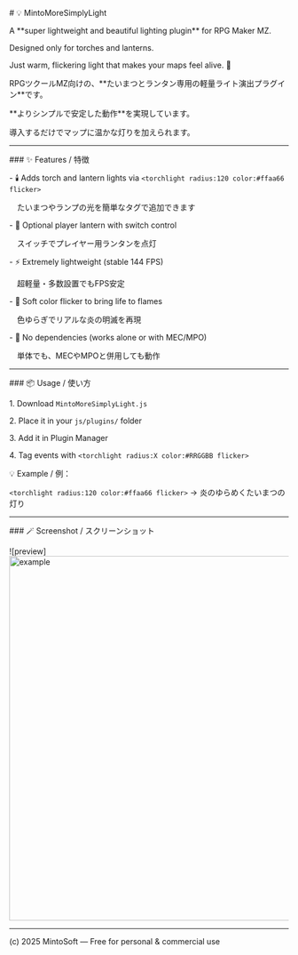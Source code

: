 \# 💡 MintoMoreSimplyLight  

A \*\*super lightweight and beautiful lighting plugin\*\* for RPG Maker MZ.  

Designed only for torches and lanterns.  

Just warm, flickering light that makes your maps feel alive. 🌙  



RPGツクールMZ向けの、\*\*たいまつとランタン専用の軽量ライト演出プラグイン\*\*です。  

\*\*よりシンプルで安定した動作\*\*を実現しています。  

導入するだけでマップに温かな灯りを加えられます。  



---



\### ✨ Features / 特徴

\- 🕯️ Adds torch and lantern lights via `<torchlight radius:120 color:#ffaa66 flicker>`  

　たいまつやランプの光を簡単なタグで追加できます  

\- 🔦 Optional player lantern with switch control  

　スイッチでプレイヤー用ランタンを点灯  

\- ⚡ Extremely lightweight (stable 144 FPS)  

　超軽量・多数設置でもFPS安定  

\- 🎨 Soft color flicker to bring life to flames  

　色ゆらぎでリアルな炎の明滅を再現  

\- 🔧 No dependencies (works alone or with MEC/MPO)  

　単体でも、MECやMPOと併用しても動作  



---



\### 📦 Usage / 使い方

1\. Download `MintoMoreSimplyLight.js`  

2\. Place it in your `js/plugins/` folder  

3\. Add it in Plugin Manager  

4\. Tag events with `<torchlight radius:X color:#RRGGBB flicker>`  



💡 Example / 例：  

`<torchlight radius:120 color:#ffaa66 flicker>` → 炎のゆらめくたいまつの灯り  



---



\### 🪄 Screenshot / スクリーンショット  

!\[preview]<img width="818" height="656" alt="example" src="https://github.com/user-attachments/assets/c1842db1-f7cf-44eb-8b25-22f84052aa4f" />



---



(c) 2025 MintoSoft — Free for personal \& commercial use  




